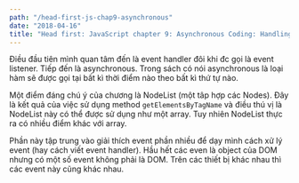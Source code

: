 ```yaml
---
path: "/head-first-js-chap9-asynchronous"
date: "2018-04-16"
title: "Head first: JavaScript chapter 9: Asynchronous Coding: Handling events"
---
```


Điều đầu tiên mình quan tâm đến là event handler đôi khi đc gọi là event listener. Tiếp đến là asynchronous. Trong sách có nói asynchronous là loại hàm sẽ được gọi tại bất kì thời điểm nào theo bất kì thứ tự nào.

Một điểm đáng chú ý của chương là NodeList (một tâp hợp các Nodes). Đây là kết quả của việc sử dụng method `getElementsByTagName` và điều thú vị là NodeList này có thể được sử dụng như một array. Tuy nhiên NodeList thực ra có nhiều điểm khác với array.

Phần này tập trung vào giải thích event phần nhiều để dạy mình cách xử lý event (hay cách viết event handler). Hầu hết các even là object của DOM nhưng có một số event không phải là DOM. Trên các thiết bị khác nhau thì các event này cũng khác nhau.